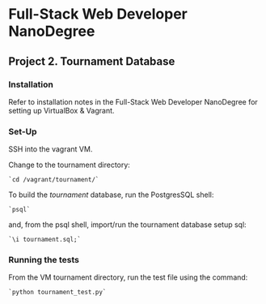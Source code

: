 
# Full-Stack Web Developer NanoDegree

## Project 2. Tournament Database

### Installation

Refer to installation notes in the Full-Stack Web Developer NanoDegree for setting up VirtualBox & Vagrant.

### Set-Up

SSH into the vagrant VM.

Change to the tournament directory: 

	`cd /vagrant/tournament/`

To build the _tournament_ database, run the PostgresSQL shell:

	`psql`

and, from the psql shell, import/run the tournament database setup sql:

	`\i tournament.sql;`

### Running the tests

From the VM tournament directory, run the test file using the command:

	`python tournament_test.py`
